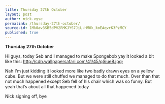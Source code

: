 ```yaml
---
title: Thursday 27th October
layout: post
author: nick.vyse
permalink: /thursday-27th-october/
source-id: 1Mk0av3SB5dPV2RMKJYS7JiL-HM0k_koEAqvrK3PzMCY
published: true
---
```

**Thursday 27th October**

Hi guys, today Seb and I managed to make Spongebob yay it looked a bit like this:
http://cdn.wallpapersafari.com/41/45/qSiue8.jpg;

Nah I'm just kidding it looked more like two badly drawn eyes on a yellow cube. But we were still chuffed we managed to do that much. Over than that not much happened except Seb fell of his chair which was so funny. But yeah that’s about all that happened today

Nick signing off, bye

